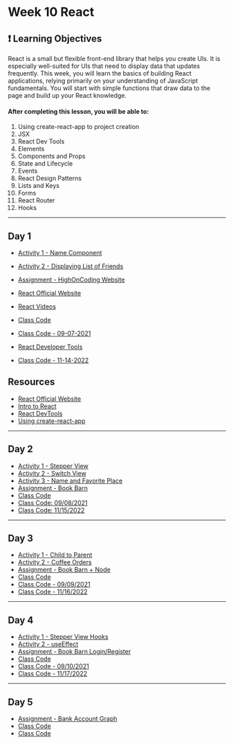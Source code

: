# Week 10 React
<h2>❗ Learning Objectives</h2>
React is a small but flexible front-end library that helps you create UIs. It is especially well-suited for UIs that need to display data that updates frequently. This week, you will learn the basics of building React applications, relying primarily on your understanding of JavaScript fundamentals. You will start with simple functions that draw data to the page and build up your React knowledge. 

<h4>After completing this lesson, you will be able to:</h4>

1. Using create-react-app to project creation
2. JSX
3. React Dev Tools
4. Elements
5. Components and Props
6. State and Lifecycle
7. Events
8. React Design Patterns
9. Lists and Keys
10. Forms
11. React Router
12. Hooks

---

## Day 1 

- [Activity 1 - Name Component](day1/activities/name-component.md) 
- [Activity 2 - Displaying List of Friends](day1/activities/list-friends.md)
- [Assignment - HighOnCoding Website](day1/assignments/hoc.md)
- [React Official Website](https://reactjs.org/)
- [React Videos](https://www.youtube.com/playlist?list=PLDMXqpbtInQiMheYtqZBO5PsZy5ZQ4IoS)
- [Class Code](day1/code-downloads/hello-react.zip)
- [Class Code - 09-07-2021](day1/code-downloads/hello-react-09-07.zip)
- [React Developer Tools](https://chrome.google.com/webstore/detail/react-developer-tools/fmkadmapgofadopljbjfkapdkoienihi?hl=en)

- [Class Code - 11-14-2022](day1/code-downloads//hello-react-09-07.zip)

## Resources 
- [React Official Website](https://reactjs.org/)
- [Intro to React](https://digitalcrafts.instructure.com/courses/212/pages/reading-intro-to-react?module_item_id=39561)
- [React DevTools](https://digitalcrafts.instructure.com/courses/212/pages/reading-react-devtools?module_item_id=39562)
- [Using create-react-app](https://digitalcrafts.instructure.com/courses/212/pages/reading-using-create-react-app?module_item_id=39563)
---
## Day 2 

- [Activity 1 - Stepper View](day2/activities/stepper.md) 
- [Activity 2 - Switch View](day2/activities/switch.md)
- [Activity 3 - Name and Favorite Place](day3/activities/name-place.md)
- [Assignment - Book Barn](day2/assignments/book-barn.md)
- [Class Code](day2/code-downloads/react-day2.zip)
- [Class Code: 09/08/2021](day2/code-downloads/hello-react-react-day2.zip)
- [Class Code: 11/15/2022](day2/code-downloads/hello-react-11-15-2022.zip)
---
## Day 3 

- [Activity 1 - Child to Parent](day3/activities/child2parent.md)
- [Activity 2 - Coffee Orders](day3/activities/coffee-orders.md)
- [Assignment - Book Barn + Node](day3/assignments/book-barn-node.md) 
- [Class Code](day3/code-downloads/BookBarn.zip)
- [Class Code - 09/09/2021](day3/code-downloads/books-react-and-server.zip)
- [Class Code - 11/16/2022](day3/code-downloads/book-barn-11-16-2022.zip)

---
## Day 4 
- [Activity 1 - Stepper View Hooks](day4/activities/stepper-view-hooks.md)
- [Activity 2 - useEffect](day4/activities/loading-users.md)
- [Assignment - Book Barn Login/Register](day4/assignments/book-barn-login.md)
- [Class Code](day4/code-downloads/MoviesApp.zip)
- [Class Code - 09/10/2021](day4/code-downloads/movies-app-hooks.zip)
- [Class Code - 11/17/2022](day4/code-downloads/book-barn-11-17-2022.zip)
---
## Day 5 

- [Assignment - Bank Account Graph](day5/assignments/graph.md)
- [Class Code](day5/code-downloads/MoviesApp.zip) 
- [Class Code](day5/code-downloads/hello-hooks-11-18-2022.zip)
